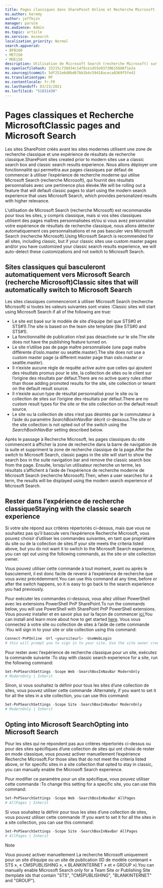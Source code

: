 ```yaml
---
title: Pages classiques dans SharePoint Online et Recherche Microsoft
ms.author: keremy
author: jeffkizn
manager: parulm
ms.audience: Admin
ms.topic: article
ms.service: mssearch
localization_priority: Normal
search.appverid:
- BFB160
- MET150
- MOE150
description: Utilisation de Microsoft Search (recherche Microsoft) sur les pages SharePoint classiques
ms.openlocfilehash: 33215c730d34c14f8ce1d55e93730615688f1e2a
ms.sourcegitcommit: 5df252e6d0bd67bb1b4c59418aceca8369f5fe42
ms.translationtype: MT
ms.contentlocale: fr-FR
ms.lasthandoff: 03/23/2021
ms.locfileid: "51031430"
---
```

# <a name="classic-pages-and-microsoft-search"></a><span data-ttu-id="3ceb0-103">Pages classiques et Recherche Microsoft</span><span class="sxs-lookup"><span data-stu-id="3ceb0-103">Classic pages and Microsoft Search</span></span>

<span data-ttu-id="3ceb0-104">Les sites SharePoint créés avant les sites modernes utilisent une zone de recherche classique et une expérience de résultats de recherche classique.</span><span class="sxs-lookup"><span data-stu-id="3ceb0-104">SharePoint sites created prior to modern sites use a classic search box and classic search results experience.</span></span> <span data-ttu-id="3ceb0-105">Nous allons déployer une fonctionnalité qui permettra aux pages classiques par défaut de commencer à utiliser l’expérience de recherche moderne qui utilise Microsoft Search (recherche Microsoft), qui fournit des résultats personnalisés avec une pertinence plus élevée.</span><span class="sxs-lookup"><span data-stu-id="3ceb0-105">We will be rolling out a feature that will default classic pages to start using the modern search experience that uses Microsoft Search, which provides personalized results with higher relevance.</span></span>

<span data-ttu-id="3ceb0-106">L’utilisation de Microsoft Search (recherche Microsoft) est recommandée pour tous les sites, y compris classique, mais si vos sites classiques utilisent des pages maîtres personnalisées et/ou si vous avez personnalisé votre expérience de résultats de recherche classique, nous allons détecter automatiquement ces personnalisations et ne pas basculer vers Microsoft Search (recherche Microsoft).</span><span class="sxs-lookup"><span data-stu-id="3ceb0-106">Using Microsoft Search is recommended for all sites, including classic, but if your classic sites use custom master pages and/or you have customized your classic search results experience, we will auto-detect these customizations and not switch to Microsoft Search.</span></span>

## <a name="classic-sites-that-will-automatically-switch-to-microsoft-search"></a><span data-ttu-id="3ceb0-107">Sites classiques qui basculeront automatiquement vers Microsoft Search (recherche Microsoft)</span><span class="sxs-lookup"><span data-stu-id="3ceb0-107">Classic sites that will automatically switch to Microsoft Search</span></span>

<span data-ttu-id="3ceb0-108">Les sites classiques commenceront à utiliser Microsoft Search (recherche Microsoft) si toutes les valeurs suivantes sont vraies :</span><span class="sxs-lookup"><span data-stu-id="3ceb0-108">Classic sites will start using Microsoft Search if all of the following are true:</span></span>

* <span data-ttu-id="3ceb0-109">Le site est basé sur le modèle de site d’équipe (tel que STS#0 et STS#1).</span><span class="sxs-lookup"><span data-stu-id="3ceb0-109">The site is based on the team site template (like STS#0 and STS#1).</span></span>
* <span data-ttu-id="3ceb0-110">La fonctionnalité de publication n’est pas désactivée sur le site.</span><span class="sxs-lookup"><span data-stu-id="3ceb0-110">The site does not have the publishing feature turned on.</span></span>
* <span data-ttu-id="3ceb0-111">Le site n’utilise pas de page maître personnalisée (une page maître différente d’oslo.master ou seattle.master).</span><span class="sxs-lookup"><span data-stu-id="3ceb0-111">The site does not use a custom master page (a different master page than oslo.master or seattle.master).</span></span>
* <span data-ttu-id="3ceb0-112">Il n’existe aucune règle de requête active autre que celles qui ajoutent des résultats promus pour le site, la collection de sites ou le client sur l’origine des résultats par défaut.</span><span class="sxs-lookup"><span data-stu-id="3ceb0-112">There are no active query rules other than those adding promoted results for the site, site collection or tenant on the default result source.</span></span>
* <span data-ttu-id="3ceb0-113">Il n’existe aucun type de résultat personnalisé pour le site ou la collection de sites sur l’origine des résultats par défaut.</span><span class="sxs-lookup"><span data-stu-id="3ceb0-113">There are no custom result types for the site or the site collection on the default result source.</span></span>
* <span data-ttu-id="3ceb0-114">Le site ou la collection de sites n’est pas désintés par le commutateur à l’aide du paramètre *SearchBoxInNavBar* décrit ci-dessous.</span><span class="sxs-lookup"><span data-stu-id="3ceb0-114">The site or the site collection is not opted out of the switch using the *SearchBoxInNavBar* setting described below.</span></span>

<span data-ttu-id="3ceb0-115">Après le passage à Recherche Microsoft, les pages classiques du site commencent à afficher la zone de recherche dans la barre de navigation de la suite et suppriment la zone de recherche classique de la page.</span><span class="sxs-lookup"><span data-stu-id="3ceb0-115">After the switch to Microsoft Search, classic pages in the site will start to show the search box in the suite navigation bar and remove the classic search box from the page.</span></span> <span data-ttu-id="3ceb0-116">Ensuite, lorsqu’un utilisateur recherche un terme, les résultats s’affichent à l’aide de l’expérience de recherche moderne de Microsoft Search (recherche Microsoft).</span><span class="sxs-lookup"><span data-stu-id="3ceb0-116">Then, when a user searches for a term, the results will be displayed using the modern search experience of Microsoft Search.</span></span>

## <a name="staying-with-the-classic-search-experience"></a><span data-ttu-id="3ceb0-117">Rester dans l’expérience de recherche classique</span><span class="sxs-lookup"><span data-stu-id="3ceb0-117">Staying with the classic search experience</span></span>

<span data-ttu-id="3ceb0-118">Si votre site répond aux critères répertoriés ci-dessus, mais que vous ne souhaitez pas qu’il bascule vers l’expérience Recherche Microsoft, vous pouvez choisir d’utiliser les commandes suivantes, en tant que propriétaire du site ou de la collection de sites.</span><span class="sxs-lookup"><span data-stu-id="3ceb0-118">If your site meets the criteria listed above, but you do not want it to switch to the Microsoft Search experience, you can opt out using the following commands, as the site or site collection owner.</span></span>

<span data-ttu-id="3ceb0-119">Vous pouvez utiliser cette commande à tout moment, avant ou après le basculement, il est donc facile de revenir à l’expérience de recherche que vous aviez précédemment.</span><span class="sxs-lookup"><span data-stu-id="3ceb0-119">You can use this command at any time, before or after the switch happens, so it is easy to go back to the search experience you had previously.</span></span>

<span data-ttu-id="3ceb0-120">Pour exécuter les commandes ci-dessous, vous allez utiliser PowerShell avec les extensions PowerShell PnP SharePoint.</span><span class="sxs-lookup"><span data-stu-id="3ceb0-120">To run the commands below, you will use PowerShell with SharePoint PnP PowerShell extensions.</span></span> <span data-ttu-id="3ceb0-121">Vous pouvez installer et en savoir plus sur la façon de commencer [ici.](/powershell/sharepoint/sharepoint-pnp/sharepoint-pnp-cmdlets?view=sharepoint-ps)</span><span class="sxs-lookup"><span data-stu-id="3ceb0-121">You can install and learn more about how to get started [here](/powershell/sharepoint/sharepoint-pnp/sharepoint-pnp-cmdlets?view=sharepoint-ps).</span></span> <span data-ttu-id="3ceb0-122">Vous vous connectez à votre site ou collection de sites à l’aide de cette commande :</span><span class="sxs-lookup"><span data-stu-id="3ceb0-122">You will sign in to your site or site collection using this command:</span></span>

```powershell
Connect-PnPOnline -Url <yoursiteurl> -UseWebLogin
# this will prompt you to sign in to your site. Use the site owner credentials.
```

<span data-ttu-id="3ceb0-123">Pour rester avec l’expérience de recherche classique pour un site, exécutez la commande suivante :</span><span class="sxs-lookup"><span data-stu-id="3ceb0-123">To stay with classic search experience for a site, run the following command:</span></span>

```powershell
Set-PnPSearchSettings -Scope Web -SearchBoxInNavBar ModernOnly
# ModernOnly | Inherit
```

<span data-ttu-id="3ceb0-124">Sinon, si vous souhaitez la définir pour tous les sites d’une collection de sites, vous pouvez utiliser cette commande :</span><span class="sxs-lookup"><span data-stu-id="3ceb0-124">Alternately, if you want to set it for all the sites in a site collection, you can use this command:</span></span>

```powershell
Set-PnPSearchSettings -Scope Site -SearchBoxInNavBar ModernOnly
# ModernOnly | Inherit
```

## <a name="opting-into-microsoft-search"></a><span data-ttu-id="3ceb0-125">Opting into Microsoft Search</span><span class="sxs-lookup"><span data-stu-id="3ceb0-125">Opting into Microsoft Search</span></span>

<span data-ttu-id="3ceb0-126">Pour les sites qui ne répondent pas aux critères répertoriés ci-dessus ou pour des sites spécifiques d’une collection de sites qui ont choisi de rester en mode classique, vous pouvez activer manuellement l’expérience Recherche Microsoft.</span><span class="sxs-lookup"><span data-stu-id="3ceb0-126">For those sites that do not meet the criteria listed above, or for specific sites in a site collection that opted to stay in classic, you can manually enable the Microsoft Search experience.</span></span>

<span data-ttu-id="3ceb0-127">Pour modifier ce paramètre pour un site spécifique, vous pouvez utiliser cette commande :</span><span class="sxs-lookup"><span data-stu-id="3ceb0-127">To change this setting for a specific site, you can use this command:</span></span>

```powershell
Set-PnPSearchSettings -Scope Web -SearchBoxInNavBar AllPages
# AllPages | Inherit
```

<span data-ttu-id="3ceb0-128">Si vous souhaitez la définir pour tous les sites d’une collection de sites, vous pouvez utiliser cette commande :</span><span class="sxs-lookup"><span data-stu-id="3ceb0-128">If you want to set it for all the sites in a site collection, you can use this command:</span></span>

```powershell
Set-PnPSearchSettings -Scope Site -SearchBoxInNavBar AllPages
# AllPages | Inherit
```

> [!NOTE]
> <span data-ttu-id="3ceb0-129">Vous pouvez activer manuellement La recherche Microsoft uniquement pour un site d’équipe ou un site de publication (ID de modèle contenant « STS », « CMSPUBLISHING », « BLANKINTERNET » et « GROUP »).</span><span class="sxs-lookup"><span data-stu-id="3ceb0-129">You can manually enable Microsoft Search only for a Team Site or Publishing Site (template ids that contain "STS", "CMSPUBLISHING", "BLANKINTERNET" and "GROUP").</span></span>